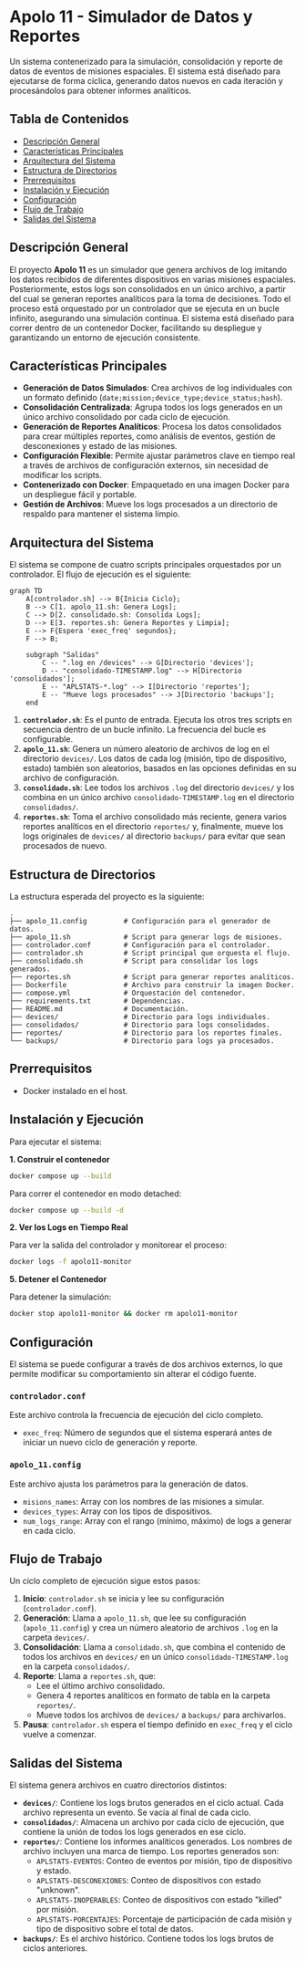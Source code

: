 # Apolo 11 - Simulador de Datos y Reportes

Un sistema contenerizado para la simulación, consolidación y reporte de datos de eventos de misiones espaciales. El sistema está diseñado para ejecutarse de forma cíclica, generando datos nuevos en cada iteración y procesándolos para obtener informes analíticos.

## Tabla de Contenidos
- [Descripción General](#descripción-general)
- [Características Principales](#características-principales)
- [Arquitectura del Sistema](#arquitectura-del-sistema)
- [Estructura de Directorios](#estructura-de-directorios)
- [Prerrequisitos](#prerrequisitos)
- [Instalación y Ejecución](#instalación-y-ejecución)
- [Configuración](#configuración)
- [Flujo de Trabajo](#flujo-de-trabajo)
- [Salidas del Sistema](#salidas-del-sistema)

## Descripción General

El proyecto **Apolo 11** es un simulador que genera archivos de log imitando los datos recibidos de diferentes dispositivos en varias misiones espaciales. Posteriormente, estos logs son consolidados en un único archivo, a partir del cual se generan reportes analíticos para la toma de decisiones. Todo el proceso está orquestado por un controlador que se ejecuta en un bucle infinito, asegurando una simulación continua. El sistema está diseñado para correr dentro de un contenedor Docker, facilitando su despliegue y garantizando un entorno de ejecución consistente.

## Características Principales

- **Generación de Datos Simulados**: Crea archivos de log individuales con un formato definido (`date;mission;device_type;device_status;hash`).
- **Consolidación Centralizada**: Agrupa todos los logs generados en un único archivo consolidado por cada ciclo de ejecución.
- **Generación de Reportes Analíticos**: Procesa los datos consolidados para crear múltiples reportes, como análisis de eventos, gestión de desconexiones y estado de las misiones.
- **Configuración Flexible**: Permite ajustar parámetros clave en tiempo real a través de archivos de configuración externos, sin necesidad de modificar los scripts.
- **Contenerizado con Docker**: Empaquetado en una imagen Docker para un despliegue fácil y portable.
- **Gestión de Archivos**: Mueve los logs procesados a un directorio de respaldo para mantener el sistema limpio.

## Arquitectura del Sistema

El sistema se compone de cuatro scripts principales orquestados por un controlador. El flujo de ejecución es el siguiente:

```mermaid
graph TD
    A[controlador.sh] --> B{Inicia Ciclo};
    B --> C[1. apolo_11.sh: Genera Logs];
    C --> D[2. consolidado.sh: Consolida Logs];
    D --> E[3. reportes.sh: Genera Reportes y Limpia];
    E --> F{Espera 'exec_freq' segundos};
    F --> B;

    subgraph "Salidas"
        C -- ".log en /devices" --> G[Directorio 'devices'];
        D -- "consolidado-TIMESTAMP.log" --> H[Directorio 'consolidados'];
        E -- "APLSTATS-*.log" --> I[Directorio 'reportes'];
        E -- "Mueve logs procesados" --> J[Directorio 'backups'];
    end
```

1.  **`controlador.sh`**: Es el punto de entrada. Ejecuta los otros tres scripts en secuencia dentro de un bucle infinito. La frecuencia del bucle es configurable.
2.  **`apolo_11.sh`**: Genera un número aleatorio de archivos de log en el directorio `devices/`. Los datos de cada log (misión, tipo de dispositivo, estado) también son aleatorios, basados en las opciones definidas en su archivo de configuración.
3.  **`consolidado.sh`**: Lee todos los archivos `.log` del directorio `devices/` y los combina en un único archivo `consolidado-TIMESTAMP.log` en el directorio `consolidados/`.
4.  **`reportes.sh`**: Toma el archivo consolidado más reciente, genera varios reportes analíticos en el directorio `reportes/` y, finalmente, mueve los logs originales de `devices/` al directorio `backups/` para evitar que sean procesados de nuevo.

## Estructura de Directorios

La estructura esperada del proyecto es la siguiente:

```
.
├── apolo_11.config         # Configuración para el generador de datos.
├── apolo_11.sh             # Script para generar logs de misiones.
├── controlador.conf        # Configuración para el controlador.
├── controlador.sh          # Script principal que orquesta el flujo.
├── consolidado.sh          # Script para consolidar los logs generados.
├── reportes.sh             # Script para generar reportes analíticos.
├── Dockerfile              # Archivo para construir la imagen Docker.
├── compose.yml             # Orquestación del contenedor.
├── requirements.txt        # Dependencias.
├── README.md               # Documentación.
├── devices/                # Directorio para logs individuales.
├── consolidados/           # Directorio para logs consolidados.
├── reportes/               # Directorio para los reportes finales.
└── backups/                # Directorio para logs ya procesados.
```

## Prerrequisitos

- Docker instalado en el host.

## Instalación y Ejecución

Para ejecutar el sistema:

**1. Construir el contenedor**

```bash
docker compose up --build
```

Para correr el contenedor en modo detached:

```bash
docker compose up --build -d
```

**2. Ver los Logs en Tiempo Real**

Para ver la salida del controlador y monitorear el proceso:
```bash
docker logs -f apolo11-monitor
```

**5. Detener el Contenedor**

Para detener la simulación:

```bash
docker stop apolo11-monitor && docker rm apolo11-monitor
```

## Configuración

El sistema se puede configurar a través de dos archivos externos, lo que permite modificar su comportamiento sin alterar el código fuente.

### `controlador.conf`

Este archivo controla la frecuencia de ejecución del ciclo completo.

-   `exec_freq`: Número de segundos que el sistema esperará antes de iniciar un nuevo ciclo de generación y reporte.

### `apolo_11.config`

Este archivo ajusta los parámetros para la generación de datos.

-   `misions_names`: Array con los nombres de las misiones a simular.
-   `devices_types`: Array con los tipos de dispositivos.
-   `num_logs_range`: Array con el rango (mínimo, máximo) de logs a generar en cada ciclo.


## Flujo de Trabajo

Un ciclo completo de ejecución sigue estos pasos:

1.  **Inicio**: `controlador.sh` se inicia y lee su configuración (`controlador.conf`).
2.  **Generación**: Llama a `apolo_11.sh`, que lee su configuración (`apolo_11.config`) y crea un número aleatorio de archivos `.log` en la carpeta `devices/`.
3.  **Consolidación**: Llama a `consolidado.sh`, que combina el contenido de todos los archivos en `devices/` en un único `consolidado-TIMESTAMP.log` en la carpeta `consolidados/`.
4.  **Reporte**: Llama a `reportes.sh`, que:
    *   Lee el último archivo consolidado.
    *   Genera 4 reportes analíticos en formato de tabla en la carpeta `reportes/`.
    *   Mueve todos los archivos de `devices/` a `backups/` para archivarlos.
5.  **Pausa**: `controlador.sh` espera el tiempo definido en `exec_freq` y el ciclo vuelve a comenzar.

## Salidas del Sistema

El sistema genera archivos en cuatro directorios distintos:

-   **`devices/`**: Contiene los logs brutos generados en el ciclo actual. Cada archivo representa un evento. Se vacía al final de cada ciclo.
-   **`consolidados/`**: Almacena un archivo por cada ciclo de ejecución, que contiene la unión de todos los logs generados en ese ciclo.
-   **`reportes/`**: Contiene los informes analíticos generados. Los nombres de archivo incluyen una marca de tiempo. Los reportes generados son:
    -   `APLSTATS-EVENTOS`: Conteo de eventos por misión, tipo de dispositivo y estado.
    -   `APLSTATS-DESCONEXIONES`: Conteo de dispositivos con estado "unknown".
    -   `APLSTATS-INOPERABLES`: Conteo de dispositivos con estado "killed" por misión.
    -   `APLSTATS-PORCENTAJES`: Porcentaje de participación de cada misión y tipo de dispositivo sobre el total de datos.
-   **`backups/`**: Es el archivo histórico. Contiene todos los logs brutos de ciclos anteriores.
